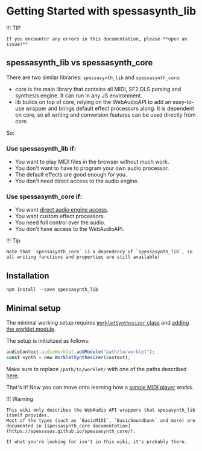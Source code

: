 # Getting Started with spessasynth_lib
!!! TIP

    If you encounter any errors in this documentation, please **open an issue!**

## spessasynth_lib vs spessasynth_core
There are two similar libraries: `spessasynth_lib` and `spessasynth_core`:

- core is the main library that contains all MIDI, SF2,DLS parsing and synthesis engine. It can run in any JS environment.
- lib builds on top of core,
relying on the WebAudioAPI to add an easy-to-use wrapper and brings default effect processors along.
It is dependent on core, so all writing and conversion features can be used directly from core.

So:

### Use spessasynth_lib if:
- You want to play MIDI files in the browser without much work.
- You don't want to have to program your own audio processor.
- The default effects are good enough for you.
- You don't need direct access to the audio engine.

### Use spessasynth_core if:
- You want [direct audio engine access](main-thread-rendering.md).
- You want custom effect processors.
- You need full control over the audio.
- You don't have access to the WebAudioAPI.


!!! Tip

    Note that `spessasynth_core` is a dependency of `spessasynth_lib`, so all writing functions and properties are still available!

## Installation
```shell
npm install --save spessasynth_lib
```

## Minimal setup
The minimal working setup requires [`WorkletSynthesizer` class](../synthesizer/basic-synthesizer.md) and [adding the worklet module](../synthesizer/importing-the-worklet.md).

The setup is initialized as follows:
```js
audioContext.audioWorklet.addModule("path/to/worklet");
const synth = new WorkletSynthesizer(context);
```
Make sure to replace `/path/to/worklet/` with one of the paths described [here](../synthesizer/importing-the-worklet.md).

That's it! Now you can move onto learning how a  [simple MIDI player](simple-example.md) works.


!!! Warning

    This wiki only describes the WebAudio API wrappers that spesasynth_lib itself provides.
    Most of the types (such as `BasicMIDI`, `BasicSoundbank` and more) are documented in [spessasynth_core documentation](https://spessasus.github.io/spessasynth_core/).
    
    If what you're looking for isn't in this wiki, it's probably there.
    